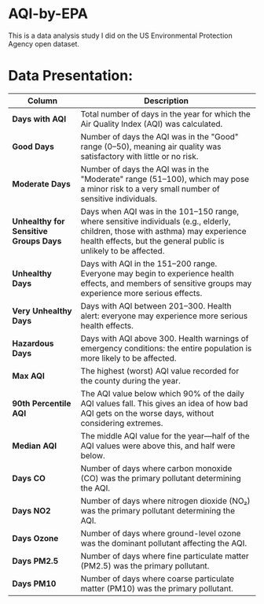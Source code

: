 # AQI-by-EPA
This is a data analysis study I did on the US Environmental Protection Agency open dataset.

# Data Presentation:

| **Column**                              | **Description**                                                                                                                                                                                    |
| --------------------------------------- | -------------------------------------------------------------------------------------------------------------------------------------------------------------------------------------------------- |
| **Days with AQI**                       | Total number of days in the year for which the Air Quality Index (AQI) was calculated.                                                                                                             |
| **Good Days**                           | Number of days the AQI was in the "Good" range (0–50), meaning air quality was satisfactory with little or no risk.                                                                                |
| **Moderate Days**                       | Number of days the AQI was in the "Moderate" range (51–100), which may pose a minor risk to a very small number of sensitive individuals.                                                          |
| **Unhealthy for Sensitive Groups Days** | Days when AQI was in the 101–150 range, where sensitive individuals (e.g., elderly, children, those with asthma) may experience health effects, but the general public is unlikely to be affected. |
| **Unhealthy Days**                      | Days with AQI in the 151–200 range. Everyone may begin to experience health effects, and members of sensitive groups may experience more serious effects.                                          |
| **Very Unhealthy Days**                 | Days with AQI between 201–300. Health alert: everyone may experience more serious health effects.                                                                                                  |
| **Hazardous Days**                      | Days with AQI above 300. Health warnings of emergency conditions: the entire population is more likely to be affected.                                                                             |
| **Max AQI**                             | The highest (worst) AQI value recorded for the county during the year.                                                                                                                             |
| **90th Percentile AQI**                 | The AQI value below which 90% of the daily AQI values fall. This gives an idea of how bad AQI gets on the worse days, without considering extremes.                                                |
| **Median AQI**                          | The middle AQI value for the year—half of the AQI values were above this, and half were below.                                                                                                     |
| **Days CO**                             | Number of days where carbon monoxide (CO) was the primary pollutant determining the AQI.                                                                                                           |
| **Days NO2**                            | Number of days where nitrogen dioxide (NO₂) was the primary pollutant determining the AQI.                                                                                                         |
| **Days Ozone**                          | Number of days where ground-level ozone was the dominant pollutant affecting the AQI.                                                                                                              |
| **Days PM2.5**                          | Number of days where fine particulate matter (PM2.5) was the primary pollutant.                                                                                                                    |
| **Days PM10**                           | Number of days where coarse particulate matter (PM10) was the primary pollutant.                                                                                                                   |
